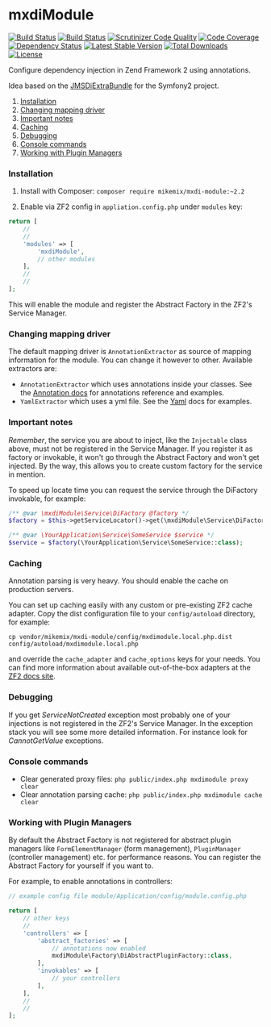 # mxdiModule
[![Build Status](https://travis-ci.org/mikemix/mxdiModule.svg?branch=master)](https://travis-ci.org/mikemix/mxdiModule) [![Build Status](https://scrutinizer-ci.com/g/mikemix/mxdiModule/badges/build.png?b=master)](https://scrutinizer-ci.com/g/mikemix/mxdiModule/build-status/master) [![Scrutinizer Code Quality](https://scrutinizer-ci.com/g/mikemix/mxdiModule/badges/quality-score.png?b=master)](https://scrutinizer-ci.com/g/mikemix/mxdiModule/?branch=master) [![Code Coverage](https://scrutinizer-ci.com/g/mikemix/mxdiModule/badges/coverage.png?b=master)](https://scrutinizer-ci.com/g/mikemix/mxdiModule/?branch=master) [![Dependency Status](https://www.versioneye.com/user/projects/5582bff8363861001500025b/badge.svg?style=flat)](https://www.versioneye.com/user/projects/5582bff8363861001500025b) [![Latest Stable Version](https://poser.pugx.org/mikemix/mxdi-module/v/stable)](https://packagist.org/packages/mikemix/mxdi-module) [![Total Downloads](https://poser.pugx.org/mikemix/mxdi-module/downloads)](https://packagist.org/packages/mikemix/mxdi-module) [![License](https://poser.pugx.org/mikemix/mxdi-module/license)](https://packagist.org/packages/mikemix/mxdi-module)

Configure dependency injection in Zend Framework 2 using annotations.

Idea based on the [JMSDiExtraBundle](https://github.com/schmittjoh/JMSDiExtraBundle) for the Symfony2 project.


1. [Installation](#installation)
2. [Changing mapping driver](#changing-mapping-driver)
2. [Important notes](#important-notes)
3. [Caching](#caching)
4. [Debugging](#debugging)
5. [Console commands](#console-commands)
6. [Working with Plugin Managers](#working-with-plugin-managers)

### Installation

1. Install with Composer: `composer require mikemix/mxdi-module:~2.2`

2. Enable via ZF2 config in `appliation.config.php` under `modules` key:

```php
return [
    //
    //
    'modules' => [
        'mxdiModule',
        // other modules
    ],
    //
    //
];
```

This will enable the module and register the Abstract Factory in the ZF2's Service Manager.

### Changing mapping driver

The default mapping driver is `AnnotationExtractor` as source of mapping information for the module. You can change it however to other. Available extractors are:

* `AnnotationExtractor` which uses annotations inside your classes. See the [Annotation docs](mxdiModule/docs/Annotations.md) for annotations reference and examples.
* `YamlExtractor` which uses a yml file. See the [Yaml](mxdiModule/docs/Yaml.md) docs for examples.

### Important notes

*Remember*, the service you are about to inject, like the `Injectable` class above, must not be registered in the Service Manager.
If you register it as factory or invokable, it won't go through the Abstract Factory and won't get injected. By the way, this allows you to create custom factory for the service in mention.

To speed up locate time you can request the service through the DiFactory invokable, for example:

```php
/** @var \mxdiModule\Service\DiFactory @factory */ 
$factory = $this->getServiceLocator()->get(\mxdiModule\Service\DiFactory::class);

/** @var \YourApplication\Service\SomeService $service */
$service = $factory(\YourApplication\Service\SomeService::class);
```

### Caching

Annotation parsing is very heavy. You should enable the cache on production servers.

You can set up caching easily with any custom or pre-existing ZF2 cache adapter. Copy the dist configuration file
to your `config/autoload` directory, for example:

`cp vendor/mikemix/mxdi-module/config/mxdimodule.local.php.dist config/autoload/mxdimodule.local.php`

and override the `cache_adapter` and `cache_options` keys for your needs. You can find more information about
available out-of-the-box adapters at the [ZF2 docs site](http://framework.zend.com/manual/current/en/modules/zend.cache.storage.adapter.html).

### Debugging

If you get *ServiceNotCreated* exception most probably one of your injections is not registered in the ZF2's Service
 Manager. In the exception stack you will see some more detailed information. For instance look for *CannotGetValue*
 exceptions.

### Console commands

* Clear generated proxy files: `php public/index.php mxdimodule proxy clear`
* Clear annotation parsing cache: `php public/index.php mxdimodule cache clear`

### Working with Plugin Managers

By default the Abstract Factory is not registered for abstract plugin managers like `FormElementManager` (form management),
`PluginManager` (controller management) etc. for performance reasons. You can register the Abstract Factory for yourself if you want to.

For example, to enable annotations in controllers:

```php
// example config file module/Application/config/module.config.php

return [
    // other keys
    //
    'controllers' => [
        'abstract_factories' => [
            // annotations now enabled
            mxdiModule\Factory\DiAbstractPluginFactory::class,
        ],
        'invokables' => [
            // your controllers
        ],
    ],
    //
    //
];
